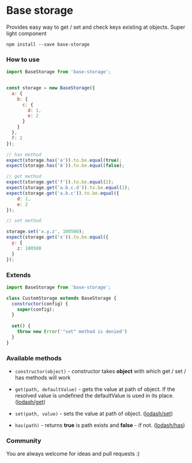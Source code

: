 # Base storage

Provides easy way to get / set and check keys existing at objects. Super light component

`npm install --save base-storage`

### How to use
```js
import BaseStorage from 'base-storage';


const storage = new BaseStorage({
  a: {
    b: {
      c: {
        d: 1,
        e: 2
      }
    }
  },
  f: 2
});

// has method
expect(storage.has('a')).to.be.equal(true);
expect(storage.has('A')).to.be.equal(false);

// get method
expect(storage.get('f')).to.be.equal(2);
expect(storage.get('a.b.c.d')).to.be.equal(1);
expect(storage.get('a.b.c')).to.be.equal({
    d: 1,
    e: 2
});

// set method

storage.set('x.y.z', 100500);
expect(storage.get('x')).to.be.equal({
  y: {
    z: 100500
  }
});
```

### Extends

```js
import BaseStorage from 'base-storage';

class CustomStorage extends BaseStorage {
  constructor(config) {
    super(config);
  }
  
  set() {
    throw new Error('"set" method is denied')
  }
}
```

### Available methods

- `constructor(object)` - constructor takes **object** with which  get / set / has methods will work

- `get(path, defaultValue)` - gets the value at path of object. If the resolved value is undefined the defaultValue is used in its place. ([lodash/get](https://lodash.com/docs#get))
- `set(path, value)` - sets the value at path of object. ([lodash/set](https://lodash.com/docs#set)) 
- `has(path)` - returns **true** is path exists and **false** - if not. ([lodash/has](https://lodash.com/docs#has))

### Community
You are always welcome for ideas and pull requests :)
